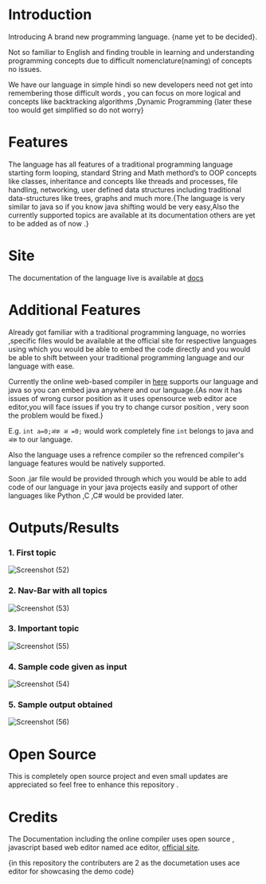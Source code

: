 # Introduction 
Introducing A brand new programming language. {name yet to be decided}.

Not so familiar to English and finding trouble in learning and understanding programming concepts due to difficult nomenclature(naming) of concepts no issues. 

We have our language in simple hindi so new developers need not get into remembering those difficult words , you can focus on more logical and concepts like backtracking algorithms ,Dynamic Programming {later these too would get simplified so do not worry}
# Features
The language has all features of a traditional programming language starting form looping, standard String and Math methord’s to OOP concepts like classes, inheritance and concepts like threads and processes, file handling, networking, user defined data structures including traditional data-structures like trees, graphs and much more.{The language is very similar to java so if you know java shifting would be very easy,Also the currently supported topics are available at its documentation others are yet to be added as of now .}

# Site
The  documentation of the language live is available at 
[docs](https://prathameshbhagat.000webhostapp.com/docs/docs)

# Additional Features 
Already got familiar with a traditional programming language, no worries ,specific files would be available at the official site for respective languages using which you would be able to embed the code directly and you would be able to shift between your traditional programming language and our language with ease. 

Currently the online web-based compiler in [here](https://crptrest.000webhostapp.com/) supports our language and java so you can embed java anywhere and our language.{As now it has issues of wrong cursor position as it uses opensource web editor ace editor,you will face issues if you try to change cursor position , very soon the problem would be fixed.}

E.g. `int a=0;अंक अ =0;` would work completely fine `int` belongs to java and `अंक` to our language.

Also the language uses a refrence compiler so the refrenced compiler's language features would be natively supported.


Soon .jar file would be provided through which you would be able to add code of our language in your java projects easily and support of other languages like Python ,C ,C# would be provided later.   


# Outputs/Results

### 1. First topic
![Screenshot (52)](https://github.com/PrathameshBhagat/Documentation-Project/assets/90595097/51cabd5f-1a8d-4d8c-905f-8340f568d4bd)  
### 2. Nav-Bar with all topics
![Screenshot (53)](https://github.com/PrathameshBhagat/Documentation-Project/assets/90595097/beefd877-98ea-4171-ae5a-60db183096fa)  
### 3. Important topic
![Screenshot (55)](https://github.com/PrathameshBhagat/Documentation-Project/assets/90595097/f40b42f4-756d-430c-86f9-e9a5b0424d3a)  
### 4. Sample code given as input
![Screenshot (54)](https://github.com/PrathameshBhagat/Documentation-Project/assets/90595097/9bde9de0-19cf-4331-a0e4-1dac9360617d)
### 5. Sample output obtained
![Screenshot (56)](https://github.com/PrathameshBhagat/Documentation-Project/assets/90595097/c529c72b-02d3-4d53-899c-a8eacf2837b4)

# Open Source
This is completely open source project and even small updates are appreciated so feel free to enhance this repository .

# Credits
The Documentation including the online compiler uses open source , javascript based web editor named ace editor, [official site](https://ace.c9.io).

{in this repository the contributers are 2 as the documetation uses ace editor for showcasing the demo code}
